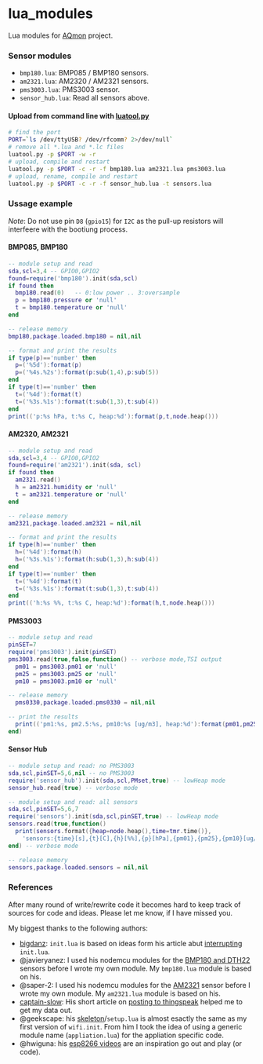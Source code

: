 # lua_modules
Lua modules for [AQmon][] project.<br/>

[luatool.py]: https://github.com/4refr0nt/luatool

### Sensor modules
- `bmp180.lua`: BMP085 / BMP180 sensors.
- `am2321.lua`: AM2320 / AM2321 sensors.
- `pms3003.lua`: PMS3003 sensor.
- `sensor_hub.lua`: Read all sensors above.

#### Upload from command line with [luatool.py][]

```sh
# find the port
PORT=`ls /dev/ttyUSB? /dev/rfcomm? 2>/dev/null`
# remove all *.lua and *.lc files
luatool.py -p $PORT -w -r
# upload, compile and restart
luatool.py -p $PORT -c -r -f bmp180.lua am2321.lua pms3003.lua
# upload, rename, compile and restart
luatool.py -p $PORT -c -r -f sensor_hub.lua -t sensors.lua
```

### Ussage example
*Note*: Do not use pin `D8` (`gpio15`) for `I2C` as the pull-up resistors will
interfeere with the bootiung process.

#### BMP085, BMP180
```lua
-- module setup and read
sda,scl=3,4 -- GPIO0,GPIO2
found=require('bmp180').init(sda,scl)
if found then
  bmp180.read(0)   -- 0:low power .. 3:oversample
  p = bmp180.pressure or 'null'
  t = bmp180.temperature or 'null'
end

-- release memory
bmp180,package.loaded.bmp180 = nil,nil

-- format and print the results
if type(p)=='number' then
  p=('%5d'):format(p)
  p=('%4s.%2s'):format(p:sub(1,4),p:sub(5))
end
if type(t)=='number' then
  t=('%4d'):format(t)
  t=('%3s.%1s'):format(t:sub(1,3),t:sub(4))
end
print(('p:%s hPa, t:%s C, heap:%d'):format(p,t,node.heap()))
```

#### AM2320, AM2321
```lua
-- module setup and read
sda,scl=3,4 -- GPIO0,GPIO2
found=require('am2321').init(sda, scl)
if found then
  am2321.read()
  h = am2321.humidity or 'null'
  t = am2321.temperature or 'null'
end

-- release memory
am2321,package.loaded.am2321 = nil,nil

-- format and print the results
if type(h)=='number' then
  h=('%4d'):format(h)
  h=('%3s.%1s'):format(h:sub(1,3),h:sub(4))
end
if type(t)=='number' then
  t=('%4d'):format(t)
  t=('%3s.%1s'):format(t:sub(1,3),t:sub(4))
end
print(('h:%s %%, t:%s C, heap:%d'):format(h,t,node.heap()))
```

#### PMS3003
```lua
-- module setup and read
pinSET=7
require('pms3003').init(pinSET)
pms3003.read(true,false,function() -- verbose mode,TSI output
  pm01 = pms3003.pm01 or 'null'
  pm25 = pms3003.pm25 or 'null'
  pm10 = pms3003.pm10 or 'null'

-- release memory
  pms0330,package.loaded.pms0330 = nil,nil

-- print the results
  print(('pm1:%s, pm2.5:%s, pm10:%s [ug/m3], heap:%d'):format(pm01,pm25,pm10,node.heap()))
end)
```
#### Sensor Hub
```lua
-- module setup and read: no PMS3003
sda,scl,pinSET=5,6,nil -- no PMS3003
require('sensor_hub').init(sda,scl,PMset,true) -- lowHeap mode
sensor_hub.read(true) -- verbose mode

-- module setup and read: all sensors
sda,scl,pinSET=5,6,7
require('sensors').init(sda,scl,pinSET,true) -- lowHeap mode
sensors.read(true,function()
  print(sensors.format({heap=node.heap(),time=tmr.time()},
    'sensors:{time}[s],{t}[C],{h}[%%],{p}[hPa],{pm01},{pm25},{pm10}[ug/m3],{heap}[b]'))
end) -- verbose mode

-- release memory
sensors,package.loaded.sensors = nil,nil
```

### References
After many round of write/rewrite code it becomes hard to keep track of
sources for code and ideas. Please let me know, if I have missed you.

My biggest thanks to the following authors:

- [bigdanz][]: `init.lua` is based on ideas form his article abut [interrupting][] `init.lua`.
- @javieryanez: I used his nodemcu modules for the [BMP180 and DTH22][] sensors before I wrote my own module.
  My `bmp180.lua` module is based on his.
- @saper-2: I used his nodemcu modules for the [AM2321][] sensor before I wrote my own module.
  My `am2321.lua` module is based on his.
- [captain-slow][]: His short article on [posting to thingspeak][] helped me to get my data out.
- @geekscape: his [skeleton][]/`setup.lua` is almost esactly the same as my first version of `wifi.init`.
  From him I took the idea of using a generic module name (`appliation.lua`) for the appliation specific code.
- @hwiguna: his [esp8266 videos][] are an inspiration go out and play (or code).

[AQmon]: https://github.com/avaldebe/AQmon
[bigdanz]:      https://bigdanzblog.wordpress.com
[interrupting]: https://bigdanzblog.wordpress.com/2015/04/24/esp8266-nodemcu-interrupting-init-lua-during-boot
[BMP180 and DTH22]: https://github.com/javieryanez/nodemcu-modules
[skeleton]:        https://github.com/geekscape/nodemcu_esp8266/tree/master/skeleton
[esp8266 videos]:  https://www.youtube.com/user/hwiguna
[captain-slow]:    http://captain-slow.dk
[posting to thingspeak]: http://captain-slow.dk/2015/04/16/posting-to-thingspeak-with-esp8266-and-nodemcu
[AM2321]:         https://github.com/saper-2/esp8266-am2321-remote-sensor

